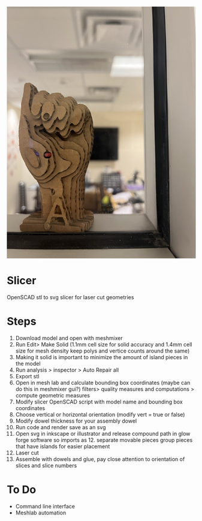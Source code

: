 ![Image of laser cut cardboard hand a shape in sign language ardboard is layered in the y axis](a_hand.JPEG)

# Slicer
 OpenSCAD stl to svg slicer for laser cut geometries


# Steps
1. Download model and open with meshmixer
2. Run Edit> Make Solid (1.1mm cell size for solid accuracy and 1.4mm cell size for mesh density keep polys and vertice counts around the same) 
3. Making it solid is important to minimize the amount of island pieces in the model 
4. Run analysis > inspector > Auto Repair all 
5. Export stl
6. Open in mesh lab and calculate bounding box coordinates (maybe can do this in meshmixer gui?)
filters> quality measures and computations > compute geometric measures
7. Modify slicer OpenSCAD script with model name and bounding box coordinates
8. Choose vertical or horizontal orientation (modify vert = true or false)
9. Modify dowel thickness for your assembly dowel
10. Run code and render save as an svg
11. Open svg in inkscape or illustrator and release compound path in glow forge software so imports as 12. separate movable pieces group pieces that have islands for easier placement 
13. Laser cut
14. Assemble with dowels and glue, pay close attention to orientation of slices and slice numbers 


# To Do
* Command line interface
* Meshlab automation